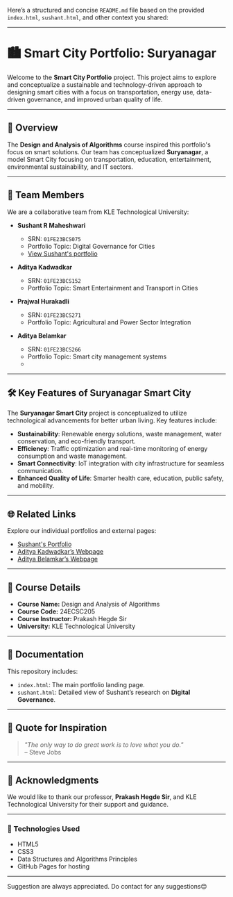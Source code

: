 Here’s a structured and concise `README.md` file based on the provided `index.html`, `sushant.html`, and other context you shared:

---

# 🏙️ Smart City Portfolio: Suryanagar

Welcome to the **Smart City Portfolio** project. This project aims to explore and conceptualize a sustainable and technology-driven approach to designing smart cities with a focus on transportation, energy use, data-driven governance, and improved urban quality of life.

---

## 📜 Overview

The **Design and Analysis of Algorithms** course inspired this portfolio's focus on smart solutions. Our team has conceptualized **Suryanagar**, a model Smart City focusing on transportation, education, entertainment, environmental sustainability, and IT sectors.

---

## 🚀 Team Members

We are a collaborative team from KLE Technological University:

- **Sushant R Maheshwari**  
  - SRN: `01FE23BCS075`  
  - Portfolio Topic: Digital Governance for Cities  
  - [View Sushant's portfolio](https://sushant-rm.github.io/Sushant-Page-1.github.io/)

- **Aditya Kadwadkar**  
  - SRN: `01FE23BCS152`  
  - Portfolio Topic: Smart Entertainment and Transport in Cities  

- **Prajwal Hurakadli**  
  - SRN: `01FE23BCS271`  
  - Portfolio Topic: Agricultural and Power Sector Integration

- **Aditya Belamkar**  
  - SRN: `01FE23BCS266`  
  - Portfolio Topic: Smart city management systems
  - 

---

## 🛠️ Key Features of Suryanagar Smart City

The **Suryanagar Smart City** project is conceptualized to utilize technological advancements for better urban living. Key features include:

- **Sustainability**: Renewable energy solutions, waste management, water conservation, and eco-friendly transport.
- **Efficiency**: Traffic optimization and real-time monitoring of energy consumption and waste management.
- **Smart Connectivity**: IoT integration with city infrastructure for seamless communication.
- **Enhanced Quality of Life**: Smarter health care, education, public safety, and mobility.

---

## 🌐 Related Links

Explore our individual portfolios and external pages:

- [Sushant's Portfolio](https://sushant-rm.github.io/Sushant-Page-1.github.io/)  
- [Aditya Kadwadkar’s Webpage](https://sushant-rm.github.io/Aditya-s-webpage/)  
- [Aditya Belamkar’s Webpage](https://sushant-rm.github.io/ADITYA-BELAMKAR/)

---

## 📄 Course Details

- **Course Name:** Design and Analysis of Algorithms  
- **Course Code:** 24ECSC205  
- **Course Instructor:** Prakash Hegde Sir  
- **University:** KLE Technological University  

---

## 🔗 Documentation

This repository includes:
- `index.html`: The main portfolio landing page.
- `sushant.html`: Detailed view of Sushant’s research on **Digital Governance**.

---

## 💬 Quote for Inspiration

> *"The only way to do great work is to love what you do."*  
> – Steve Jobs

---

## 📜 Acknowledgments

We would like to thank our professor, **Prakash Hegde Sir**, and KLE Technological University for their support and guidance.

---

### 🔧 Technologies Used
- HTML5
- CSS3
- Data Structures and Algorithms Principles
- GitHub Pages for hosting

---

 Suggestion are always appreciated. Do contact for any suggestions😊
